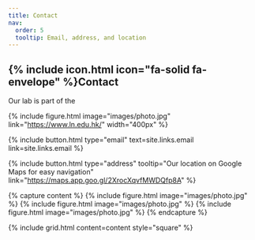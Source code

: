 ```yaml
---
title: Contact
nav:
  order: 5
  tooltip: Email, address, and location
---
```


## {% include icon.html icon="fa-solid fa-envelope" %}Contact

Our lab is part of the

{%
  include figure.html
  image="images/photo.jpg"
  link="https://www.ln.edu.hk/"
  width="400px"
%}

{%
  include button.html
  type="email"
  text=site.links.email
  link=site.links.email
%}

{%
  include button.html
  type="address"
  tooltip="Our location on Google Maps for easy navigation"
  link="https://maps.app.goo.gl/2XrocXqvfMWDQfp8A"
%}

{% capture content %}
{% include figure.html image="images/photo.jpg" %}
{% include figure.html image="images/photo.jpg" %}
{% include figure.html image="images/photo.jpg" %}
{% endcapture %}

{%
  include grid.html
  content=content
  style="square"
%}
